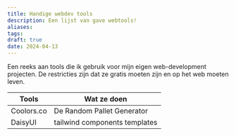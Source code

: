 ```yaml
---
title: Handige webdev tools
description: Een lijst van gave webtools!
aliases: 
tags: 
draft: true
date: 2024-04-13
---
```

Een reeks aan tools die ik gebruik voor mijn eigen web-development projecten. De restricties zijn dat ze gratis moeten zijn en op het web moeten leven.

| Tools      | Wat ze doen                   |
| ---------- | ----------------------------- |
| Coolors.co | De Random Pallet Generator    |
| DaisyUI    | tailwind components templates |

